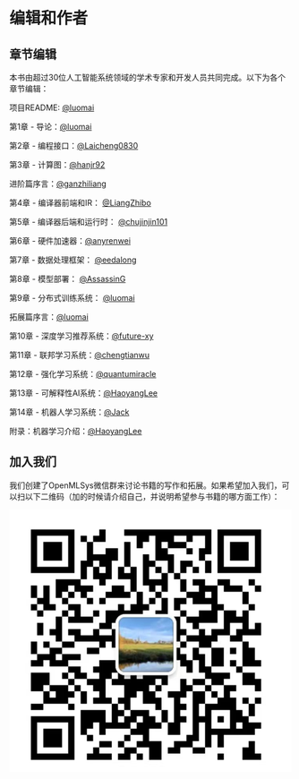 # 编辑和作者

## 章节编辑

本书由超过30位人工智能系统领域的学术专家和开发人员共同完成。以下为各个章节编辑：

项目README: [@luomai](https://github.com/luomai)

第1章 - 导论：[@luomai](https://github.com/luomai)

第2章 - 编程接口：[@Laicheng0830](https://github.com/Laicheng0830)

第3章 - 计算图：[@hanjr92](https://github.com/hanjr92)

进阶篇序言：[@ganzhiliang](https://github.com/ganzhiliang) 

第4章 - 编译器前端和IR： [@LiangZhibo](https://github.com/LiangZhibo)

第5章 - 编译器后端和运行时： [@chujinjin101](https://github.com/chujinjin101)

第6章 - 硬件加速器：[@anyrenwei](https://github.com/anyrenwei)

第7章 - 数据处理框架： [@eedalong](https://github.com/eedalong)

第8章 - 模型部署： [@AssassinG](https://github.com/AssassinGQ)

第9章 - 分布式训练系统： [@luomai](https://github.com/luomai)

拓展篇序言：[@luomai](https://github.com/luomai)

第10章 - 深度学习推荐系统：[@future-xy](https://github.com/future-xy)

第11章 - 联邦学习系统：[@chengtianwu](https://github.com/chengtianwu)

第12章 - 强化学习系统：[@quantumiracle](https://github.com/quantumiracle)

第13章 - 可解释性AI系统：[@HaoyangLee](https://github.com/HaoyangLee)

第14章 - 机器人学习系统：[@Jack](https://github.com/Jiankai-Sun)

附录：机器学习介绍：[@HaoyangLee](https://github.com/HaoyangLee)

## 加入我们

我们创建了OpenMLSys微信群来讨论书籍的写作和拓展。如果希望加入我们，可以扫以下二维码（加的时候请介绍自己，并说明希望参与书籍的哪方面工作）：

![OpenMLSys社区微信群](./mlsys_group.png)
